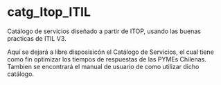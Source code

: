 # catg_Itop_ITIL
Catálogo de servicios diseñado a partir de ITOP, usando las buenas practicas de ITIL V3.

Aquí se dejará a libre disposisicón el Catálogo de Servicios, el cual tiene como fin optimizar los tiempos de respuestas de las PYMEs Chilenas.
Tambien se encontrará el manual de usuario de como utilizar dicho catálogo.
